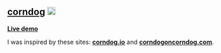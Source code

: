 ## [corndog](https://youtu.be/UtcvVbMZxmY) <img width="19px" src="https://i.postimg.cc/XvG3Hn8H/favicon.png" />

[**Live demo**](https://isbendiyarovanezrin.github.io/corndog)

I was inspired by these sites: [**corndog.io**](http://corndog.io) and [**corndogoncorndog.com**](http://corndogoncorndog.com).
